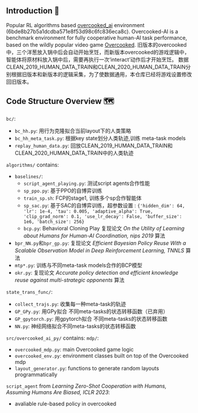 ## Introduction 🥘
Popular RL algorithms based [overcooked_ai](https://github.com/HumanCompatibleAI/overcooked_ai) environment (6bde8b27b5a1dcdba571e8f53d98c6fc836eca8c).
Overcooked-AI is a benchmark environment for fully cooperative human-AI task performance, based on the wildly popular video game [Overcooked](http://www.ghosttowngames.com/overcooked/).
旧版本的overcooked中，三个洋葱放入锅中后会自动开始烹饪，而新版本overcooked的游戏逻辑中，智能体将原材料放入锅中后，需要再执行一次‘interact’动作后才开始烹饪。
数据CLEAN_2019_HUMAN_DATA_TRAIN和CLEAN_2020_HUMAN_DATA_TRAIN分别根据旧版本和新版本的逻辑采集，为了使数据通用，本仓库已经将游戏设置修改回旧版本。

## Code Structure Overview 🗺
`bc/`:
- `bc_hh.py`: 用行为克隆拟合当前layout下的人类策略
- `bc_hh_meta_task.py`: 根据key state划分人类轨迹,训练 meta-task models
- `replay_human_data.py`: 回放CLEAN_2019_HUMAN_DATA_TRAIN和CLEAN_2020_HUMAN_DATA_TRAIN中的人类轨迹

`algorithms/` contains: 
- `baselines/`:
    - `script_agent_playing.py`: 测试script agents合作性能
    - `sp_ppo.py`:  基于PPO的自博弈训练
    - `train_sp.sh`: FCP的stage1, 训练多个sp合作智能体
    - `sp_sac.py`: 基于SAC的自博弈训练，超参数设置 : `{'hidden_dim': 64, 'lr': 1e-4, 'tau': 0.005, 'adaptive_alpha': True, 'clip_grad_norm': 0.1, 'use_lr_decay': False, 'buffer_size': 1e6, 'batch_size': 256}`
    - `bcp.py`: Behavioral Cloning Play 复现论文 *On the Utility of Learning about Humans for Human-AI Coordination, nips 2019* 算法
- `bpr_NN.py`和`bpr_gp.py`: 复现论文 *Efficient Bayesian Policy Reuse With a Scalable Observation Model in Deep Reinforcement Learning, TNNLS* 算法
- `mtp*.py`: 训练与不同meta-task models合作的BCP模型
- `okr.py`: 复现论文 *Accurate policy detection and efficient knowledge reuse against multi-strategic opponents* 算法

`state_trans_func/`:
- `collect_trajs.py`: 收集每一种meta-task的轨迹
- `GP_GPy.py`: 用GPy拟合 不同meta-tasks的状态转移函数（已弃用）
- `GP_gpytorch.py`: 用gpytorch拟合 不同meta-tasks的状态转移函数
- `NN.py`: 神经网络拟合不同meta-tasks的状态转移函数

`src/overcooked_ai_py/` contains:
`mdp/`:
- `overcooked_mdp.py`: main Overcooked game logic
- `overcooked_env.py`: environment classes built on top of the Overcooked mdp
- `layout_generator.py`: functions to generate random layouts programmatically

`script_agent` from *Learning Zero-Shot Cooperation with Humans, Assuming Humans Are Biased, ICLR 2023*:
- avaliable rule-based policy in overcooked


